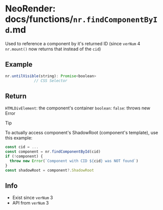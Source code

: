 # NeoRender: docs/functions/`nr.findComponentById`.md

Used to reference a component by it's returned ID (since `verNum` 4 `nr.mount()` now returns that instead of the `cid`)

## Example
```js
nr.untilVisible(string): Promise<boolean>
             // CSS Selector
```

## Return
`HTMLDivElement`: the component's container
`boolean`: `false`: throws new Error

> [!TIP]
> To actually access component's ShadowRoot (component's template), use this example:
```js
const cid = ...
const component = nr.findComponentById(cid)
if (!component) {
  throw new Error(`Component with CID ${cid} was NOT found`)
}
const shadowRoot = component?.ShadowRoot
```

## Info 
- Exist since `verNum` 3
- API from `verNum` 3